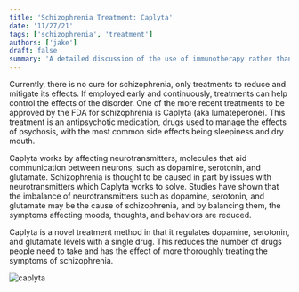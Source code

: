 ```yaml
---
title: 'Schizophrenia Treatment: Caplyta'
date: '11/27/21'
tags: ['schizophrenia', 'treatment']
authors: ['jake']
draft: false
summary: 'A detailed discussion of the use of immunotherapy rather than chemotherapy as a means to treat sarcoma.'
---
```

Currently, there is no cure for schizophrenia, only treatments to reduce and mitigate its effects. If employed early and continuously, treatments can help control the effects of the disorder. One of the more recent treatments to be approved by the FDA for schizophrenia is Caplyta (aka lumateperone). This treatment is an antipsychotic medication, drugs used to manage the effects of psychosis, with the most common side effects being sleepiness and dry mouth.

Caplyta works by affecting neurotransmitters, molecules that aid communication between neurons, such as dopamine, serotonin, and glutamate. Schizophrenia is thought to be caused in part by issues with neurotransmitters which Caplyta works to solve. Studies have shown that the imbalance of neurotransmitters such as dopamine, serotonin, and glutamate may be the cause of schizophrenia, and by balancing them, the symptoms affecting moods, thoughts, and behaviors are reduced.

Caplyta is a novel treatment method in that it regulates dopamine, serotonin, and glutamate levels with a single drug. This reduces the number of drugs people need to take and has the effect of more thoroughly treating the symptoms of schizophrenia.

![caplyta](https://tse2.mm.bing.net/th?id=OIP.uBNMiA5iRqT9GU0AL4XTkQAAAA&pid=Api&P=0&w=176&h=220)


